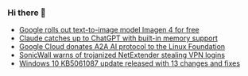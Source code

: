 ### Hi there 👋

<!--START_SECTION:feed-->
* [Google rolls out text-to-image model Imagen 4 for free](https://www.bleepingcomputer.com/news/artificial-intelligence/google-rolls-out-text-to-image-model-imagen-4-for-free/)
* [Claude catches up to ChatGPT with built-in memory support](https://www.bleepingcomputer.com/news/artificial-intelligence/claude-catches-up-to-chatgpt-with-built-in-memory-support/)
* [Google Cloud donates A2A AI protocol to the Linux Foundation](https://www.bleepingcomputer.com/news/artificial-intelligence/google-cloud-donates-a2a-ai-protocol-to-the-linux-foundation/)
* [SonicWall warns of trojanized NetExtender stealing VPN logins](https://www.bleepingcomputer.com/news/security/sonicwall-warns-of-trojanized-netextender-stealing-vpn-logins/)
* [Windows 10 KB5061087 update released with 13 changes and fixes](https://www.bleepingcomputer.com/news/microsoft/windows-10-kb5061087-update-released-with-13-changes-and-fixes/)
<!--END_SECTION:feed-->

<!--
**frankenk/frankenk** is a ✨ _special_ ✨ repository because its `README.md` (this file) appears on your GitHub profile.

Here are some ideas to get you started:

- 🔭 I’m currently working on ...
- 🌱 I’m currently learning ...
- 👯 I’m looking to collaborate on ...
- 🤔 I’m looking for help with ...
- 💬 Ask me about ...
- 📫 How to reach me: ...
- 😄 Pronouns: ...
- ⚡ Fun fact: ...
-->



